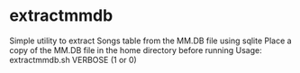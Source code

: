 # extractmmdb
Simple utility to extract Songs table from the MM.DB file using sqlite
Place a copy of the MM.DB file in the home directory before running
Usage: extractmmdb.sh VERBOSE (1 or 0)
